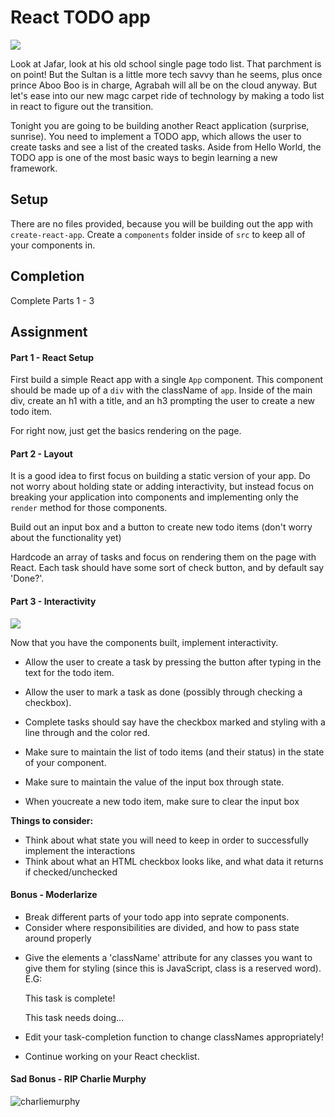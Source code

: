 # React TODO app

![](https://media0.giphy.com/media/YLHwkqayc1j7a/giphy.gif)

Look at Jafar, look at his old school single page todo list. That parchment is on point! But the Sultan is a little more tech savvy than he seems, plus once prince Aboo Boo is in charge, Agrabah will all be on the cloud anyway. But let's ease into our new magc carpet ride of technology by making a todo list in react to figure out the transition.

Tonight you are going to be building another React application (surprise, sunrise). You need to implement a TODO app, which allows the user to create tasks and see a list of the created tasks. Aside from Hello World, the TODO app is one of the most basic ways to begin learning a new framework.

## Setup

There are no files provided, because you will be building out the
 app with `create-react-app`. 
Create a `components` folder inside of `src` to keep all of your components in. 

## Completion

Complete Parts 1 - 3 

## Assignment

#### Part 1 - React Setup

First build a simple React app with a single `App` component. This component should be made up of a `div` with the className of `app`. Inside of the main div, create an h1 with a title, and an h3 prompting the user to create a new todo item.

For right now, just get the basics rendering on the page. 

#### Part 2 - Layout

It is a good idea to first focus on building a static version of your
app. Do not worry about holding state or adding interactivity, but
instead focus on breaking your application into components and
implementing only the `render` method for those components.

Build out an input box and a button to create new todo items (don't worry about the functionality yet)

Hardcode an array of tasks and focus on rendering them on the page with
React. Each task should have some sort of check button, and by default say 'Done?'.

#### Part 3 - Interactivity
![](https://i.giphy.com/yxxpaV6wLggOQ.gif)

Now that you have the components built, implement interactivity.

- Allow the user to create a task by pressing the button after typing in the text for the todo item.
- Allow the user to mark a task as done (possibly through checking a checkbox). 
- Complete tasks should say have the checkbox marked and styling with a line through and the color red.

- Make sure to maintain the list of todo items (and their status) in the state of your component. 
- Make sure to maintain the value of the input box through state. 
- When youcreate a new todo item, make sure to clear the input box

**Things to consider:**
- Think about what state you will need to keep in order to successfully implement the interactions
- Think about what an HTML checkbox looks like, and what data it returns if checked/unchecked

#### Bonus - Moderlarize

- Break different parts of your todo app into seprate components. 
- Consider where responsibilities are divided, and how to pass state around properly

* Give the elements a 'className' attribute for any classes you want to give them for styling (since this is JavaScript, class is a reserved word). E.G:
  <p className="done">This task is complete!</p>
  <p className="not-done">This task needs doing...</p>
* Edit your task-completion function to change classNames appropriately!

- Continue working on your React checklist.

#### Sad Bonus - RIP Charlie Murphy

 ![charliemurphy](https://media1.giphy.com/media/H8tuTEG2ikRXy/giphy.gif) 
